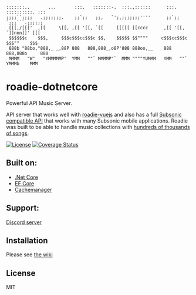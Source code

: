     :::::::..       ...       :::.   :::::::-.  :::.,::::::      :::.  ::::::::::. :::
    ;;;;``;;;;   .;;;;;;;.    ;;`;;   ;;,   `';,;;;;;;;''''      ;;`;;  `;;;```.;;;;;;
     [[[,/[[['  ,[[     \[[, ,[[ '[[, `[[     [[[[[ [[cccc      ,[[ '[[, `]]nnn]]' [[[
     $$$$$$c    $$$,     $$$c$$$cc$$$c $$,    $$$$$ $$""""     c$$$cc$$$c $$$""    $$$
     888b "88bo,"888,_ _,88P 888   888,888_,o8P'888 888oo,__    888   888,888o     888
     MMMM   "W"   "YMMMMMP"  YMM   ""` MMMMP"`  MMM """"YUMMM   YMM   ""` YMMMb    MMM
 
roadie-dotnetcore
======
Powerful API Music Server.

API server that works well with [roadie-vuejs](https://github.com/sphildreth/roadie-vuejs) and also has a full [Subsonic compatible API](http://www.subsonic.org/pages/apps.jsp) that works with many Subsonic mobile applications. Roadie was built to be able to handle music collections with [hundreds of thousands of songs](http://www.redferret.net/?page_id=38781).

[![License](https://img.shields.io/badge/License-MIT-blue.svg)](https://opensource.org/licenses/MIT)
[![Coverage Status](https://coveralls.io/repos/github/sphildreth/roadie-dotnetcore/badge.svg?branch=master)](https://coveralls.io/github/sphildreth/roadie-dotnetcore?branch=master)

Built on:
---------
* [.Net Core](https://docs.microsoft.com/en-us/dotnet/core/)
* [EF Core](https://docs.microsoft.com/en-us/ef/core/)
* [Cachemanager](http://cachemanager.michaco.net/)


Support:
------------
[Discord server](https://discord.gg/pZyznJN)

Installation
------------
Please see [the wiki](https://github.com/sphildreth/roadie-dotnetcore/wiki)

License
-------
MIT

